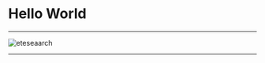 # Hello World
-------------------------------------------------------------------------------------------------
![eteseaarch](https://i.pinimg.com/564x/34/8f/2e/348f2e0ea6fdc80ffb2934ebd7fe90ed.jpg)

-------------------------------------------------------------------------------------------------
